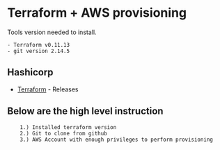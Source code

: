 # Terraform +  AWS provisioning

Tools version needed to install. 
```
- Terraform v0.11.13
- git version 2.14.5 
```
## Hashicorp 

* [Terraform](https://releases.hashicorp.com/terraform/) - Releases


## Below are the high level instruction
```
	1.) Installed terraform version 
	2.) Git to clone from github
	3.) AWS Account with enough privileges to perform provisioning
```



